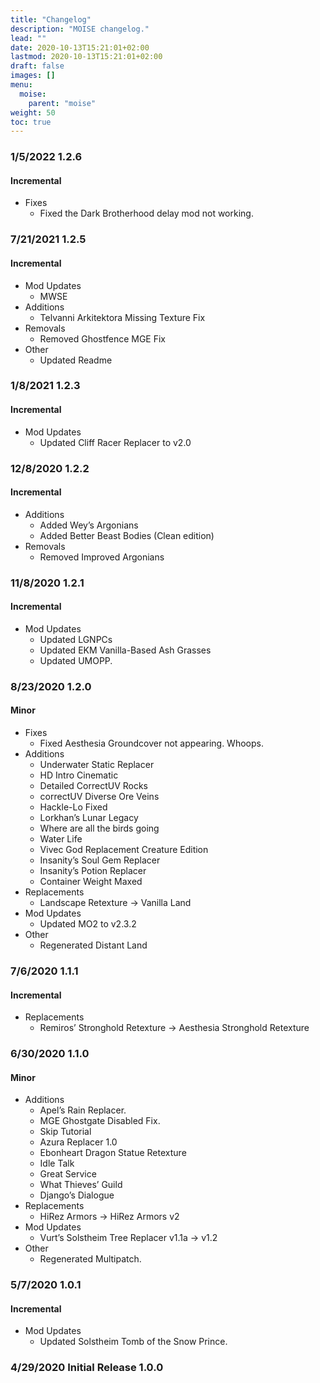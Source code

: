 ```yaml
---
title: "Changelog"
description: "MOISE changelog."
lead: ""
date: 2020-10-13T15:21:01+02:00
lastmod: 2020-10-13T15:21:01+02:00
draft: false
images: []
menu:
  moise:
    parent: "moise"
weight: 50
toc: true
---
```


### 1/5/2022 1.2.6
#### Incremental
- Fixes
  - Fixed the Dark Brotherhood delay mod not working.

### 7/21/2021 1.2.5
#### Incremental
- Mod Updates
  - MWSE
- Additions
  - Telvanni Arkitektora Missing Texture Fix
- Removals
  - Removed Ghostfence MGE Fix
- Other
  - Updated Readme

### 1/8/2021 1.2.3
#### Incremental
- Mod Updates
  - Updated Cliff Racer Replacer to v2.0

### 12/8/2020 1.2.2
#### Incremental
- Additions
  - Added Wey’s Argonians
  - Added Better Beast Bodies (Clean edition)
- Removals
  - Removed Improved Argonians

### 11/8/2020 1.2.1
#### Incremental
- Mod Updates
  - Updated LGNPCs
  - Updated EKM Vanilla-Based Ash Grasses
  - Updated UMOPP.

### 8/23/2020 1.2.0
#### Minor
- Fixes
  - Fixed Aesthesia Groundcover not appearing. Whoops.
- Additions
  - Underwater Static Replacer
  - HD Intro Cinematic
  - Detailed CorrectUV Rocks
  - correctUV Diverse Ore Veins
  - Hackle-Lo Fixed
  - Lorkhan’s Lunar Legacy
  - Where are all the birds going
  - Water Life
  - Vivec God Replacement Creature Edition
  - Insanity’s Soul Gem Replacer
  - Insanity’s Potion Replacer
  - Container Weight Maxed
- Replacements
  - Landscape Retexture -> Vanilla Land
- Mod Updates
  - Updated MO2 to v2.3.2
- Other
  - Regenerated Distant Land

### 7/6/2020 1.1.1
#### Incremental
- Replacements
  - Remiros’ Stronghold Retexture -> Aesthesia Stronghold Retexture

### 6/30/2020 1.1.0
#### Minor
- Additions
  - Apel’s Rain Replacer.
  - MGE Ghostgate Disabled Fix.
  - Skip Tutorial
  - Azura Replacer 1.0
  - Ebonheart Dragon Statue Retexture
  - Idle Talk
  - Great Service
  - What Thieves’ Guild
  - Django’s Dialogue
- Replacements
  - HiRez Armors -> HiRez Armors v2
- Mod Updates
  - Vurt’s Solstheim Tree Replacer v1.1a -> v1.2
- Other
  - Regenerated Multipatch.

### 5/7/2020 1.0.1
#### Incremental
- Mod Updates
  - Updated Solstheim Tomb of the Snow Prince.

### 4/29/2020 Initial Release 1.0.0